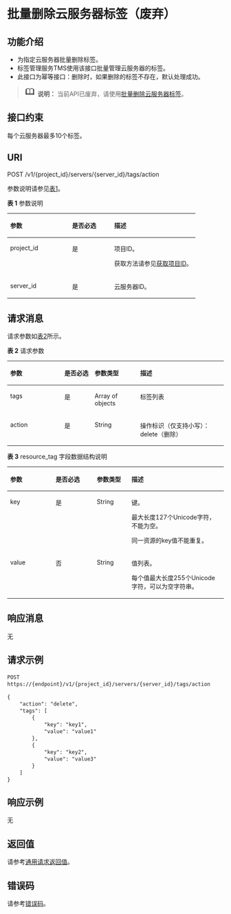 # 批量删除云服务器标签（废弃）<a name="ecs_02_1408_01"></a>

## 功能介绍<a name="section2854124164213"></a>

-   为指定云服务器批量删除标签。
-   标签管理服务TMS使用该接口批量管理云服务器的标签。
-   此接口为幂等接口：删除时，如果删除的标签不存在，默认处理成功。

>![](public_sys-resources/icon-note.gif) **说明：** 
>当前API已废弃，请使用[批量删除云服务器标签](批量删除云服务器标签.md)。

## 接口约束<a name="section118542413427"></a>

每个云服务器最多10个标签。

## URI<a name="section18541045425"></a>

POST /v1/\{project\_id\}/servers/\{server\_id\}/tags/action

参数说明请参见[表1](#ecs_02_1407_table19484740133714)。

**表 1**  参数说明

<a name="ecs_02_1407_table19484740133714"></a>
<table><thead align="left"><tr id="ecs_02_1407_row1351554013716"><th class="cellrowborder" valign="top" width="32.89%" id="mcps1.2.4.1.1"><p id="ecs_02_1407_p7707213"><a name="ecs_02_1407_p7707213"></a><a name="ecs_02_1407_p7707213"></a>参数</p>
</th>
<th class="cellrowborder" valign="top" width="22.37%" id="mcps1.2.4.1.2"><p id="ecs_02_1407_p20304554"><a name="ecs_02_1407_p20304554"></a><a name="ecs_02_1407_p20304554"></a>是否必选</p>
</th>
<th class="cellrowborder" valign="top" width="44.74%" id="mcps1.2.4.1.3"><p id="ecs_02_1407_p34056167"><a name="ecs_02_1407_p34056167"></a><a name="ecs_02_1407_p34056167"></a>描述</p>
</th>
</tr>
</thead>
<tbody><tr id="ecs_02_1407_row251512409371"><td class="cellrowborder" valign="top" width="32.89%" headers="mcps1.2.4.1.1 "><p id="ecs_02_1407_p8515164093713"><a name="ecs_02_1407_p8515164093713"></a><a name="ecs_02_1407_p8515164093713"></a>project_id</p>
</td>
<td class="cellrowborder" valign="top" width="22.37%" headers="mcps1.2.4.1.2 "><p id="ecs_02_1407_p18515240143717"><a name="ecs_02_1407_p18515240143717"></a><a name="ecs_02_1407_p18515240143717"></a>是</p>
</td>
<td class="cellrowborder" valign="top" width="44.74%" headers="mcps1.2.4.1.3 "><p id="ecs_02_1407_p37593705"><a name="ecs_02_1407_p37593705"></a><a name="ecs_02_1407_p37593705"></a>项目ID。</p>
<p id="ecs_02_1407_p1180512217438"><a name="ecs_02_1407_p1180512217438"></a><a name="ecs_02_1407_p1180512217438"></a>获取方法请参见<a href="获取项目ID.md">获取项目ID</a>。</p>
</td>
</tr>
<tr id="ecs_02_1407_row14515124013712"><td class="cellrowborder" valign="top" width="32.89%" headers="mcps1.2.4.1.1 "><p id="ecs_02_1407_p13531204014371"><a name="ecs_02_1407_p13531204014371"></a><a name="ecs_02_1407_p13531204014371"></a>server_id</p>
</td>
<td class="cellrowborder" valign="top" width="22.37%" headers="mcps1.2.4.1.2 "><p id="ecs_02_1407_p3531540183718"><a name="ecs_02_1407_p3531540183718"></a><a name="ecs_02_1407_p3531540183718"></a>是</p>
</td>
<td class="cellrowborder" valign="top" width="44.74%" headers="mcps1.2.4.1.3 "><p id="ecs_02_1407_p17531340143714"><a name="ecs_02_1407_p17531340143714"></a><a name="ecs_02_1407_p17531340143714"></a>云服务器ID。</p>
</td>
</tr>
</tbody>
</table>

## 请求消息<a name="section1687010415429"></a>

请求参数如[表2](#table787034194212)所示。

**表 2**  请求参数

<a name="table787034194212"></a>
<table><thead align="left"><tr id="row192616564219"><th class="cellrowborder" valign="top" width="25%" id="mcps1.2.5.1.1"><p id="p026354424"><a name="p026354424"></a><a name="p026354424"></a>参数</p>
</th>
<th class="cellrowborder" valign="top" width="14.000000000000002%" id="mcps1.2.5.1.2"><p id="p4261754425"><a name="p4261754425"></a><a name="p4261754425"></a>是否必选</p>
</th>
<th class="cellrowborder" valign="top" width="21%" id="mcps1.2.5.1.3"><p id="p16269584213"><a name="p16269584213"></a><a name="p16269584213"></a>参数类型</p>
</th>
<th class="cellrowborder" valign="top" width="40%" id="mcps1.2.5.1.4"><p id="p126125114213"><a name="p126125114213"></a><a name="p126125114213"></a>描述</p>
</th>
</tr>
</thead>
<tbody><tr id="row182665154220"><td class="cellrowborder" valign="top" width="25%" headers="mcps1.2.5.1.1 "><p id="p4263515426"><a name="p4263515426"></a><a name="p4263515426"></a>tags</p>
</td>
<td class="cellrowborder" valign="top" width="14.000000000000002%" headers="mcps1.2.5.1.2 "><p id="p5261253426"><a name="p5261253426"></a><a name="p5261253426"></a>是</p>
</td>
<td class="cellrowborder" valign="top" width="21%" headers="mcps1.2.5.1.3 "><p id="p13261058420"><a name="p13261058420"></a><a name="p13261058420"></a>Array of objects</p>
</td>
<td class="cellrowborder" valign="top" width="40%" headers="mcps1.2.5.1.4 "><p id="p6269512424"><a name="p6269512424"></a><a name="p6269512424"></a>标签列表</p>
</td>
</tr>
<tr id="row126165114218"><td class="cellrowborder" valign="top" width="25%" headers="mcps1.2.5.1.1 "><p id="p18262517421"><a name="p18262517421"></a><a name="p18262517421"></a>action</p>
</td>
<td class="cellrowborder" valign="top" width="14.000000000000002%" headers="mcps1.2.5.1.2 "><p id="p72665184211"><a name="p72665184211"></a><a name="p72665184211"></a>是</p>
</td>
<td class="cellrowborder" valign="top" width="21%" headers="mcps1.2.5.1.3 "><p id="p826252425"><a name="p826252425"></a><a name="p826252425"></a>String</p>
</td>
<td class="cellrowborder" valign="top" width="40%" headers="mcps1.2.5.1.4 "><p id="p132625154215"><a name="p132625154215"></a><a name="p132625154215"></a>操作标识（仅支持小写）：delete（删除）</p>
</td>
</tr>
</tbody>
</table>

**表 3**  resource\_tag 字段数据结构说明

<a name="table3147055191316"></a>
<table><thead align="left"><tr id="row10147145518131"><th class="cellrowborder" valign="top" width="21%" id="mcps1.2.5.1.1"><p id="p14890161219476"><a name="p14890161219476"></a><a name="p14890161219476"></a>参数</p>
</th>
<th class="cellrowborder" valign="top" width="19%" id="mcps1.2.5.1.2"><p id="p1889081213476"><a name="p1889081213476"></a><a name="p1889081213476"></a>是否必选</p>
</th>
<th class="cellrowborder" valign="top" width="16%" id="mcps1.2.5.1.3"><p id="p13890131284718"><a name="p13890131284718"></a><a name="p13890131284718"></a>参数类型</p>
</th>
<th class="cellrowborder" valign="top" width="44%" id="mcps1.2.5.1.4"><p id="p16890512124715"><a name="p16890512124715"></a><a name="p16890512124715"></a>描述</p>
</th>
</tr>
</thead>
<tbody><tr id="row11147125521317"><td class="cellrowborder" valign="top" width="21%" headers="mcps1.2.5.1.1 "><p id="p19147135511139"><a name="p19147135511139"></a><a name="p19147135511139"></a>key</p>
</td>
<td class="cellrowborder" valign="top" width="19%" headers="mcps1.2.5.1.2 "><p id="p19147185516138"><a name="p19147185516138"></a><a name="p19147185516138"></a>是</p>
</td>
<td class="cellrowborder" valign="top" width="16%" headers="mcps1.2.5.1.3 "><p id="p4147145514138"><a name="p4147145514138"></a><a name="p4147145514138"></a>String</p>
</td>
<td class="cellrowborder" valign="top" width="44%" headers="mcps1.2.5.1.4 "><p id="p12147195511131"><a name="p12147195511131"></a><a name="p12147195511131"></a>键。</p>
<p id="p19147165591310"><a name="p19147165591310"></a><a name="p19147165591310"></a>最大长度127个Unicode字符，不能为空。</p>
<p id="p5147115515135"><a name="p5147115515135"></a><a name="p5147115515135"></a>同一资源的key值不能重复。</p>
</td>
</tr>
<tr id="row11147455151311"><td class="cellrowborder" valign="top" width="21%" headers="mcps1.2.5.1.1 "><p id="p12147055101318"><a name="p12147055101318"></a><a name="p12147055101318"></a>value</p>
</td>
<td class="cellrowborder" valign="top" width="19%" headers="mcps1.2.5.1.2 "><p id="p91471554134"><a name="p91471554134"></a><a name="p91471554134"></a>否</p>
</td>
<td class="cellrowborder" valign="top" width="16%" headers="mcps1.2.5.1.3 "><p id="p71472553134"><a name="p71472553134"></a><a name="p71472553134"></a>String</p>
</td>
<td class="cellrowborder" valign="top" width="44%" headers="mcps1.2.5.1.4 "><p id="p1114785515139"><a name="p1114785515139"></a><a name="p1114785515139"></a>值列表。</p>
<p id="p18147255141317"><a name="p18147255141317"></a><a name="p18147255141317"></a>每个值最大长度255个Unicode字符，可以为空字符串。</p>
</td>
</tr>
</tbody>
</table>

## 响应消息<a name="section272211306539"></a>

无

## 请求示例<a name="section69241026145215"></a>

```
POST https://{endpoint}/v1/{project_id}/servers/{server_id}/tags/action
```

```
{
    "action": "delete",
    "tags": [
        {
            "key": "key1",
            "value": "value1"
        },
        {
            "key": "key2",
            "value": "value3"
        }
    ]
}
```

## 响应示例<a name="section10756132410390"></a>

无

## 返回值<a name="zh-cn_topic_0092803065_ecs_03_0202_section22960139"></a>

请参考[通用请求返回值](通用请求返回值.md)。

## 错误码<a name="zh-cn_topic_0092803065_ecs_03_0601_zh-cn_topic_0057973179_section23611955"></a>

请参考[错误码](错误码.md)。

